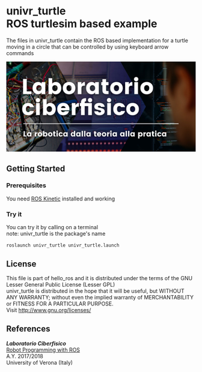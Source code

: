 # univr_turtle<br>ROS turtlesim based example

The files in univr_turtle contain the ROS based implementation for
a turtle moving in a circle that can be controlled by using
keyboard arrow commands

![laboratorio ciberfisico](images/cyberphysical-lab.jpg)

## Getting Started

### Prerequisites

You need [ROS Kinetic](http://wiki.ros.org/kinetic/Installation) installed and working

### Try it

You can try it by calling on a terminal <br >
note: univr_turtle is the package's name

```
roslaunch univr_turtle univr_turtle.launch
```

## License

This file is part of hello_ros and it is distributed under the terms of the GNU Lesser General Public License (Lesser GPL) <br >
univr_turtle is distributed in the hope that it will be useful,
but WITHOUT ANY WARRANTY; without even the implied warranty of
MERCHANTABILITY or FITNESS FOR A PARTICULAR PURPOSE. <br >
Visit <http://www.gnu.org/licenses/>


## References

***Laboratorio Ciberfisico*** <br >
[Robot Programming with ROS](http://profs.scienze.univr.it/%7Ebloisi/corsi/ciberfisico.html) <br >
A.Y. 2017/2018 <br >
University of Verona (Italy)

